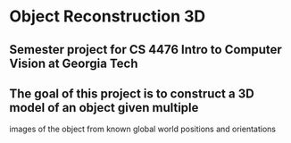# Object Reconstruction 3D
## Semester project for CS 4476 Intro to Computer Vision at Georgia Tech
## The goal of this project is to construct a 3D model of an object given multiple 
images of the object from known global world positions and orientations